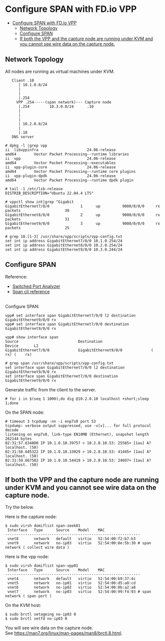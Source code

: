 # Configure SPAN with FD.io VPP

- [Configure SPAN with FD.io VPP](#configure-span-with-fdio-vpp)
  - [Network Topology](#network-topology)
  - [Configure SPAN](#configure-span)
  - [If both the VPP and the capture node are running under KVM and you cannot see wire data on the capture node.](#if-both-the-vpp-and-the-capture-node-are-running-under-kvm-and-you-cannot-see-wire-data-on-the-capture-node)

## Network Topology

All nodes are running as virtual machines under KVM.
```
   Client .10
      | 10.1.0.0/24
      |
      |
      |.254
     VPP .254-----(span network)--- Capture node
      |.254         10.3.0.0/24      .10 
      | 
      |
      |
      | 10.2.0.0/24
      |
      |.10
   DNS server
```

```
# dpkg -l |grep vpp
ii  libvppinfra                      24.06-release                           amd64        Vector Packet Processing--runtime libraries
ii  vpp                              24.06-release                           amd64        Vector Packet Processing--executables
ii  vpp-plugin-core                  24.06-release                           amd64        Vector Packet Processing--runtime core plugins
ii  vpp-plugin-dpdk                  24.06-release                           amd64        Vector Packet Processing--runtime dpdk plugin

# tail -1 /etc/lsb-release 
DISTRIB_DESCRIPTION="Ubuntu 22.04.4 LTS"
```

```
# vppctl show int|grep ^Gigabit
GigabitEthernet7/0/0              1      up          9000/0/0/0     rx packets                    30
GigabitEthernet8/0/0              2      up          9000/0/0/0     rx packets                    31
GigabitEthernet9/0/0              3      up          9000/0/0/0     rx packets                    25

# grep 10.[1-3] /usr/share/vpp/scripts/vpp-config.txt 
set int ip address GigabitEthernet7/0/0 10.1.0.254/24
set int ip address GigabitEthernet8/0/0 10.2.0.254/24
set int ip address GigabitEthernet9/0/0 10.3.0.244/24
```

## Configure SPAN

Reference:
- [Switched Port Analyzer](https://s3-docs.fd.io/vpp/24.10/developer/corefeatures/span_doc.html)
- [Span cli reference](https://s3-docs.fd.io/vpp/24.10/cli-reference/clis/clicmd_src_vnet_span.html)

<br>Configure SPAN:
```
vpp# set interface span GigabitEthernet7/0/0 l2 destination GigabitEthernet9/0/0 rx
vpp# set interface span GigabitEthernet7/0/0 destination GigabitEthernet9/0/0 rx

```

```
vpp# show interface span 
Source                           Destination                       Device       L2
GigabitEthernet7/0/0             GigabitEthernet9/0/0             (    rx) (    rx)
```

```
# grep span /usr/share/vpp/scripts/vpp-config.txt 
set interface span GigabitEthernet7/0/0 l2 destination GigabitEthernet9/0/0 rx
set interface span GigabitEthernet7/0/0 destination GigabitEthernet9/0/0 rx
```

Generate traffic from the client to the server.
```
# for i in $(seq 1 1000);do dig @10.2.0.10 localhost +short;sleep 1;done
```

On the SPAN node:
```
# timeout 3 tcpdump -nn -i enp7s0 port 53
tcpdump: verbose output suppressed, use -v[v]... for full protocol decode
listening on enp7s0, link-type EN10MB (Ethernet), snapshot length 262144 bytes
02:31:57.634800 IP 10.1.0.10.39757 > 10.2.0.10.53: 25585+ [1au] A? localhost. (50)
02:31:58.645322 IP 10.1.0.10.33029 > 10.2.0.10.53: 41445+ [1au] A? localhost. (50)
02:31:59.667582 IP 10.1.0.10.54419 > 10.2.0.10.53: 24697+ [1au] A? localhost. (50)
```

## If both the VPP and the capture node are running under KVM and you cannot see wire data on the capture node.

Try the below.<br>

Here is the capture node:
```
$ sudo virsh domiflist span-zeek01
 Interface   Type      Source    Model    MAC
-------------------------------------------------------------
 vnet8       network   default   virtio   52:54:00:f2:b7:b3
 vnet9       network   no-ip03   virtio   52:54:00:8e:5b:30 # span network ( collect wire data )
```

Here is the vpp node:
```
$ sudo virsh domiflist span-vpp01
 Interface   Type      Source    Model    MAC
-------------------------------------------------------------
 vnet4       network   default   virtio   52:54:00:b9:37:4c
 vnet5       network   no-ip01   virtio   52:54:00:d5:a0:cd
 vnet6       network   no-ip02   virtio   52:54:00:0b:a2:a8
 vnet7       network   no-ip03   virtio   52:54:00:99:f4:93 # span network ( span port )
```

On the KVM host:
```
$ sudo brctl setageing no-ip03 0
$ sudo brctl setfd no-ip03 0
```

You will see wire data on the capture node.<br>
See https://man7.org/linux/man-pages/man8/brctl.8.html.